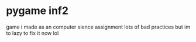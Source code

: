 # pygame inf2
game i made as an computer sience assignment
lots of bad practices but im to lazy to fix it now lol
